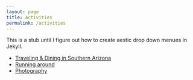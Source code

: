 ```yaml
---
layout: page
title: Activities
permalink: /activities
---
```


This is a stub until I figure out how to create aestic drop down menues in Jekyll.

* [Traveling & Dining in Southern Arizona]({{site.baseurl}}/travelsoaz)
* [Running around]({{site.baseurl}}/running)
* [Photography]({{site.basaeurl}}/photography)
